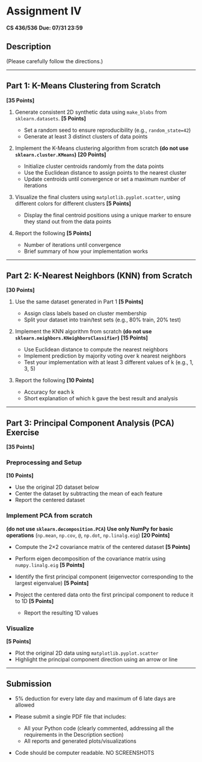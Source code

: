 # Assignment IV

**CS 436/536**
**Due: 07/31 23:59**

## Description

(Please carefully follow the directions.)

---

## Part 1: K-Means Clustering from Scratch

**\[35 Points]**

1. Generate consistent 2D synthetic data using `make_blobs` from `sklearn.datasets`.
   **\[5 Points]**

   * Set a random seed to ensure reproducibility (e.g., `random_state=42`)
   * Generate at least 3 distinct clusters of data points

2. Implement the K-Means clustering algorithm from scratch
   **(do not use `sklearn.cluster.KMeans`)**
   **\[20 Points]**

   * Initialize cluster centroids randomly from the data points
   * Use the Euclidean distance to assign points to the nearest cluster
   * Update centroids until convergence or set a maximum number of iterations

3. Visualize the final clusters using `matplotlib.pyplot.scatter`, using different colors for different clusters
   **\[5 Points]**

   * Display the final centroid positions using a unique marker to ensure they stand out from the data points

4. Report the following
   **\[5 Points]**

   * Number of iterations until convergence
   * Brief summary of how your implementation works

---

## Part 2: K-Nearest Neighbors (KNN) from Scratch

**\[30 Points]**

1. Use the same dataset generated in Part 1
   **\[5 Points]**

   * Assign class labels based on cluster membership
   * Split your dataset into train/test sets (e.g., 80% train, 20% test)

2. Implement the KNN algorithm from scratch
   **(do not use `sklearn.neighbors.KNeighborsClassifier`)**
   **\[15 Points]**

   * Use Euclidean distance to compute the nearest neighbors
   * Implement prediction by majority voting over k nearest neighbors
   * Test your implementation with at least 3 different values of k (e.g., 1, 3, 5)

3. Report the following
   **\[10 Points]**

   * Accuracy for each k
   * Short explanation of which k gave the best result and analysis

---

## Part 3: Principal Component Analysis (PCA) Exercise

**\[35 Points]**

### Preprocessing and Setup

**\[10 Points]**

* Use the original 2D dataset below
* Center the dataset by subtracting the mean of each feature
* Report the centered dataset

### Implement PCA from scratch

**(do not use `sklearn.decomposition.PCA`)**
**Use only NumPy for basic operations** (`np.mean`, `np.cov`, `@`, `np.dot`, `np.linalg.eig`)
**\[20 Points]**

* Compute the 2×2 covariance matrix of the centered dataset
  **\[5 Points]**
* Perform eigen decomposition of the covariance matrix using `numpy.linalg.eig`
  **\[5 Points]**
* Identify the first principal component (eigenvector corresponding to the largest eigenvalue)
  **\[5 Points]**
* Project the centered data onto the first principal component to reduce it to 1D
  **\[5 Points]**

  * Report the resulting 1D values

### Visualize

**\[5 Points]**

* Plot the original 2D data using `matplotlib.pyplot.scatter`
* Highlight the principal component direction using an arrow or line

---

## Submission

* 5% deduction for every late day and maximum of 6 late days are allowed
* Please submit a single PDF file that includes:

  * All your Python code (clearly commented, addressing all the requirements in the Description section)
  * All reports and generated plots/visualizations
* Code should be computer readable. NO SCREENSHOTS
